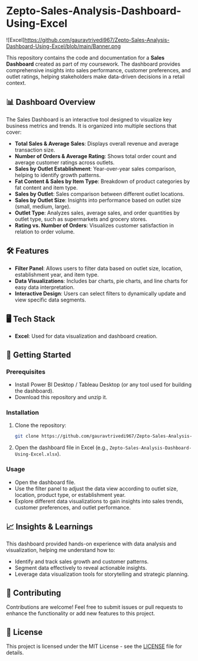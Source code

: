 # Zepto-Sales-Analysis-Dashboard-Using-Excel
![Excel]https://github.com/gauravtrivedi967/Zepto-Sales-Analysis-Dashboard-Using-Excel/blob/main/Banner.png

This repository contains the code and documentation for a **Sales Dashboard** created as part of my coursework. The dashboard provides comprehensive insights into sales performance, customer preferences, and outlet ratings, helping stakeholders make data-driven decisions in a retail context.

## 📊 Dashboard Overview

The Sales Dashboard is an interactive tool designed to visualize key business metrics and trends. It is organized into multiple sections that cover:

- **Total Sales & Average Sales**: Displays overall revenue and average transaction size.
- **Number of Orders & Average Rating**: Shows total order count and average customer ratings across outlets.
- **Sales by Outlet Establishment**: Year-over-year sales comparison, helping to identify growth patterns.
- **Fat Content & Sales by Item Type**: Breakdown of product categories by fat content and item type.
- **Sales by Outlet**: Sales comparison between different outlet locations.
- **Sales by Outlet Size**: Insights into performance based on outlet size (small, medium, large).
- **Outlet Type**: Analyzes sales, average sales, and order quantities by outlet type, such as supermarkets and grocery stores.
- **Rating vs. Number of Orders**: Visualizes customer satisfaction in relation to order volume.

## 🛠️ Features

- **Filter Panel**: Allows users to filter data based on outlet size, location, establishment year, and item type.
- **Data Visualizations**: Includes bar charts, pie charts, and line charts for easy data interpretation.
- **Interactive Design**: Users can select filters to dynamically update and view specific data segments.

## 🖥️ Tech Stack

- **Excel**: Used for data visualization and dashboard creation.
  
## 🚀 Getting Started

### Prerequisites
- Install Power BI Desktop / Tableau Desktop (or any tool used for building the dashboard).
- Download this repository and unzip it.

### Installation

1. Clone the repository:
   ```bash
   git clone https://github.com/gauravtrivedi967/Zepto-Sales-Analysis-Dashboard-Using-Excel.git
   ```

2. Open the dashboard file in Excel (e.g., `Zepto-Sales-Analysis-Dashboard-Using-Excel.xlsx`).

### Usage

- Open the dashboard file.
- Use the filter panel to adjust the data view according to outlet size, location, product type, or establishment year.
- Explore different data visualizations to gain insights into sales trends, customer preferences, and outlet performance.

## 📈 Insights & Learnings

This dashboard provided hands-on experience with data analysis and visualization, helping me understand how to:

- Identify and track sales growth and customer patterns.
- Segment data effectively to reveal actionable insights.
- Leverage data visualization tools for storytelling and strategic planning.

## 🤝 Contributing

Contributions are welcome! Feel free to submit issues or pull requests to enhance the functionality or add new features to this project.

## 📄 License

This project is licensed under the MIT License - see the [LICENSE](LICENSE) file for details.
